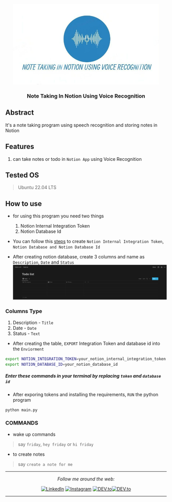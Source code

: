 <p align="center">

  <a target="_blank">
    <img alt="amplication-logo" height="250" alt="Amplication Logo" src="./Images/logo.jpeg"/>
  </a>
</p>
<h3 align="center">
  <b>
    <a>
      Note Taking In Notion Using Voice Recognition
    </a>
  </b>
</h3>

## Abstract
It's a note taking program using speech recognition and storing notes in Notion 

## Features 

1. can take notes or todo in `Notion App` using Voice Recognition

## Tested OS
> Ubuntu 22.04 LTS

## How to use

- for using this program you need two things
  1. Notion Internal Integration Token
  2. Notion Database Id

- You can follow this [steps](https://developers.notion.com/docs/getting-started) to create ``Notion Internal Integration Token``, ``Notion Database and Notion Database Id``
  
- After creating notion database, create 3 columns and name as `Description`, `Date` and `Status`
![table](./Images/table.png)

### Columns Type
1. Description - `Title`
2. Date - `Date`
3. Status - `Text`

- After creating the table, `EXPORT` Integration Token and database id into the `Enviorment`
```bash
export NOTION_INTEGRATION_TOKEN=your_notion_internal_integration_token
export NOTION_DATABASE_ID=your_notion_database_id
```
##### Enter these commands in your terminal by replacing `token` and `database id`

- After exporing tokens and installing the requirements, `RUN` the python program
```bash
python main.py
```

### COMMANDS

- wake up commands 
> say `friday`, `hey friday` or `hi friday`
 
- to create notes
> say `create a note for me`


---
<div align="center">
<i>Follow me around the web:</i><br>
<p>

<a href="https://www.linkedin.com/in/adil-rahman-80b17a23a/" target="_blank"><img src="https://img.shields.io/badge/LinkedIn-0077B5?style=for-the-badge&logo=linkedin&logoColor=white" alt="LinkedIn"></a>
<a href="https://www.instagram.com/___i_am_iron_man/?hl=en" target="_blank"><img src="https://img.shields.io/badge/Instagram-E4405F?style=for-the-badge&logo=instagram&logoColor=white" alt="Instagram"></a>
<a href="https://medium.com/@adilrahman_1337" target="_blank"><img src="https://img.shields.io/badge/Medium-12100E?style=for-the-badge&logo=medium&logoColor=white" alt="DEV.to"></a><a href="https://twitter.com/bitbyte_1337" target="_blank"><img src="https://img.shields.io/badge/Twitter-1DA1F2?style=for-the-badge&logo=twitter&logoColor=white" alt="DEV.to"></a>

</p>
</div>

---

